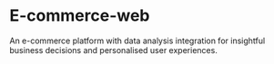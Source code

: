# E-commerce-web
An e-commerce platform with data analysis integration for insightful business decisions and personalised user experiences.
